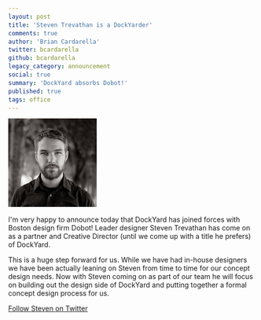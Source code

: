 ```yaml
---
layout: post
title: 'Steven Trevathan is a DockYarder'
comments: true
author: 'Brian Cardarella'
twitter: bcardarella
github: bcardarella
legacy_category: announcement
social: true
summary: 'DockYard absorbs Dobot!'
published: true
tags: office
---
```


![Steven](/images/steven-trevathan.jpg)

I'm very happy to announce today that DockYard has joined forces with
Boston design firm Dobot! Leader designer Steven Trevathan has come on
as a partner and Creative Director (until we come up with a title he
prefers) of DockYard.

This is a huge step forward for us. While we have had in-house designers
we have been actually leaning on Steven from time to time for our
concept design needs. Now with Steven coming on as part of our team he
will focus on building out the design side of DockYard and putting
together a formal concept design process for us.

[Follow Steven on Twitter](http://twitter.com/strevat)
